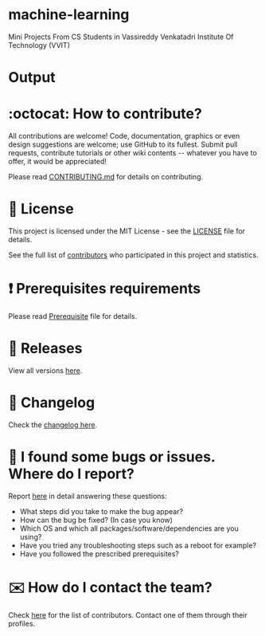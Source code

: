 # machine-learning
Mini Projects From CS Students in Vassireddy Venkatadri Institute Of Technology (VVIT) 

# Output


# :octocat: How to contribute?

All contributions are welcome! Code, documentation, graphics or even design suggestions are welcome; use GitHub to its fullest. Submit pull requests, contribute tutorials or other wiki contents -- whatever you have to offer, it would be appreciated!

Please read [CONTRIBUTING.md](CONTRIBUTING.md) for details on contributing.

# :scroll: License

This project is licensed under the MIT License - see the [LICENSE](LICENSE) file for details.


See the full list of [contributors](https://github.com/sirilalithaadapa/machine-learning/graphs/contributors) who participated in this project and statistics.

# :heavy_exclamation_mark: Prerequisites requirements

Please read [Prerequisite](Prerequisite.md) file for details.

# :bookmark: Releases

View all versions [here](https://github.com/sirilalithaadapa/machine-learning/releases).

# :scroll: Changelog

Check the [changelog here](https://github.com/sirilalithaadapa/machine-learning/commits/master).

# :memo: I found some bugs or issues. Where do I report?

Report [here](https://github.com/sirilalithaadapa/machine-learning/issues/new/choose) in detail answering these questions:

-   What steps did you take to make the bug appear?
-   How can the bug be fixed? (In case you know)
-   Which OS and which all packages/software/dependencies are you using?
-   Have you tried any troubleshooting steps such as a reboot for example?
-   Have you followed the prescribed prerequisites?

# :envelope: How do I contact the team?

Check [here](https://github.com/sirilalithaadapa/machine-learning/graphs/contributors) for the list of contributors. Contact one of them through their profiles.

